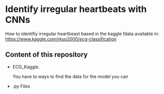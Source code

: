 
# Identify irregular heartbeats with CNNs

How to identifiy irregular heartbeast based in the kaggle fdata available in: 
https://www.kaggle.com/rkuo2000/ecg-classification

## Content of this repository

- ECG_Kaggle. 
	
	You have to ways to find the data for the model you can 

- .py Files